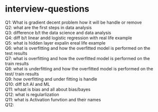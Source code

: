 # interview-questions

Q1: What is gradient decent problem   how  it will  be handle  or remove   
Q2: what are the first steps  in data analysis   
Q3: difference b/t the data science and data analysis   
Q4: diff b/t linear andd logistic   regression with real life example  
Q5: what is hidden layer expalin ereal life  example   
Q6:  what is overfitting and how the overfitted model is performed on the test results   
Q7:  what is overfitting and how the overfitted model is performed on the train  results     
Q8:  what is underfitting and how the overfitted model is performed on the test/ train results     
Q9: how  overfitting and under fitting is handle  
Q10: diff b/t AI and ML  
Q11: whaat is bias  and all about bias/bayes   
Q12: what is regularlization   
Q11: what is  Activation funvtion and their names   
Q12: 
